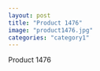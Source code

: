 ```yaml
---
layout: post
title: "Product 1476"
image: "product1476.jpg"
categories: "category1"
---
```

Product 1476
